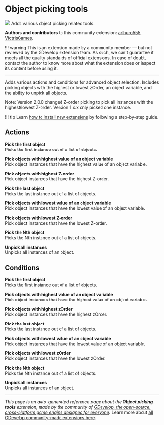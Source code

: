 # Object picking tools

<img src="https://resources.gdevelop-app.com/assets/Icons/selection-ellipse-arrow-inside.svg" class="extension-icon"></img>
Adds various object picking related tools.

**Authors and contributors** to this community extension: [arthuro555](https://gd.games/arthuro555), [VictrisGames](https://gd.games/VictrisGames).

!!! warning
    This is an extension made by a community member — but not reviewed
    by the GDevelop extension team. As such, we can't guarantee it
    meets all the quality standards of official extensions. In case of
    doubt, contact the author to know more about what the extension
    does or inspect its content before using it.

---

Adds various actions and conditions for advanced object selection. Includes picking objects with the highest or lowest zOrder, an object variable, and the ability to unpick all objects.

Note: Version 2.0.0 changed Z-order picking to pick all instances with the highest/lowest Z-order. Version 1.x.x only picked one instance.

!!! tip
    Learn [how to install new extensions](/gdevelop5/extensions/search) by following a step-by-step guide.

## Actions

**Pick the first object**  
Picks the first instance out of a list of objects.

**Pick objects with highest value of an object variable**  
Pick object instances that have the highest value of an object variable.

**Pick objects with highest Z-order**  
Pick object instances that have the highest Z-order.

**Pick the last object**  
Picks the last instance out of a list of objects.

**Pick objects with lowest value of an object variable**  
Pick object instances that have the lowest value of an object variable.

**Pick objects with lowest Z-order**  
Pick object instances that have the lowest Z-order.

**Pick the Nth object**  
Picks the Nth instance out of a list of objects.

**Unpick all instances**  
Unpicks all instances of an object.

## Conditions

**Pick the first object**  
Picks the first instance out of a list of objects.

**Pick objects with highest value of an object variable**  
Pick object instances that have the highest value of an object variable.

**Pick objects with highest zOrder**  
Pick object instances that have the highest zOrder.

**Pick the last object**  
Picks the last instance out of a list of objects.

**Pick objects with lowest value of an object variable**  
Pick object instances that have the lowest value of an object variable.

**Pick objects with lowest zOrder**  
Pick object instances that have the lowest zOrder.

**Pick the Nth object**  
Picks the Nth instance out of a list of objects.

**Unpick all instances**  
Unpicks all instances of an object.



---

*This page is an auto-generated reference page about the **Object picking tools** extension, made by the community of [GDevelop, the open-source, cross-platform game engine designed for everyone](https://gdevelop.io/).* Learn more about [all GDevelop community-made extensions here](/gdevelop5/extensions).